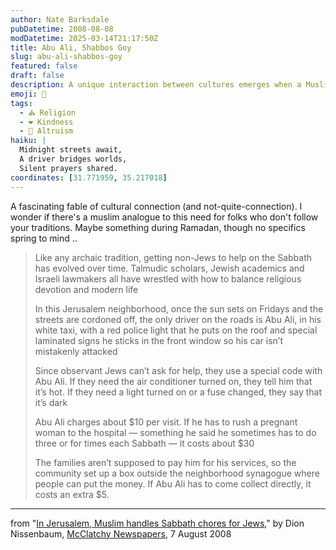 ```yaml
---
author: Nate Barksdale
pubDatetime: 2008-08-08
modDatetime: 2025-03-14T21:17:50Z
title: Abu Ali, Shabbos Goy
slug: abu-ali-shabbos-goy
featured: false
draft: false
description: A unique interaction between cultures emerges when a Muslim taxi driver helps observant Jews on the Sabbath.
emoji: 🚕
tags:
  - ⛪ Religion
  - ❤️ Kindness
  - 🤝 Altruism
haiku: |
  Midnight streets await,  
  A driver bridges worlds,  
  Silent prayers shared.
coordinates: [31.771959, 35.217018]
---
```


A fascinating fable of cultural connection (and not-quite-connection). I wonder if there's a muslim analogue to this need for folks who don't follow your traditions. Maybe something during Ramadan, though no specifics spring to mind ..

> Like any archaic tradition, getting non-Jews to help on the Sabbath has evolved over time. Talmudic scholars, Jewish academics and Israeli lawmakers all have wrestled with how to balance religious devotion and modern life
>
> In this Jerusalem neighborhood, once the sun sets on Fridays and the streets are cordoned off, the only driver on the roads is Abu Ali, in his white taxi, with a red police light that he puts on the roof and special laminated signs he sticks in the front window so his car isn’t mistakenly attacked
>
> Since observant Jews can’t ask for help, they use a special code with Abu Ali. If they need the air conditioner turned on, they tell him that it’s hot. If they need a light turned on or a fuse changed, they say that it’s dark
>
> Abu Ali charges about $10 per visit. If he has to rush a pregnant woman to the hospital — something he said he sometimes has to do three or for times each Sabbath — it costs about $30
>
> The families aren’t supposed to pay him for his services, so the community set up a box outside the neighborhood synagogue where people can put the money. If Abu Ali has to come collect directly, it costs an extra $5.

---

from "[In Jerusalem, Muslim handles Sabbath chores for Jews](https://www.google.com/search?q=%22In%20Jerusalem%2C%20Muslim%20handles%20Sabbath%20chores%20for%20Jews%22%20mcclatchydc.com)," by Dion Nissenbaum, [McClatchy Newspapers](http://web.archive.org/web/20250131135541/https://www.mcclatchydc.com/), 7 August 2008
